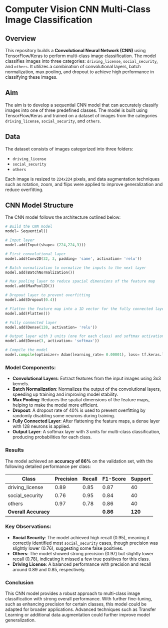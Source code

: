 # Computer Vision CNN Multi-Class Image Classification

## Overview
This repository builds a **Convolutional Neural Network (CNN)** using TensorFlow/Keras to perform multi-class image classification. The model classifies images into three categories: `driving_license`, `social_security`, and `others`. It utilizes a combination of convolutional layers, batch normalization, max pooling, and dropout to achieve high performance in classifying these images.

## Aim
The aim is to develop a sequential CNN model that can accurately classify images into one of three predefined classes. The model is built using TensorFlow/Keras and trained on a dataset of images from the categories `driving_license`, `social_security`, and `others`.

## Data
The dataset consists of images categorized into three folders:
- `driving_license`
- `social_security`
- `others`

Each image is resized to `224x224` pixels, and data augmentation techniques such as rotation, zoom, and flips were applied to improve generalization and reduce overfitting.

## CNN Model Structure

The CNN model follows the architecture outlined below:

```python
# Build the CNN model
model= Sequential()

# Input layer
model.add(Input(shape= (224,224,3)))

# First convolutional layer
model.add(Conv2D(32, 3, padding= 'same', activation= 'relu'))

# Batch normalization to normalize the inputs to the next layer
model.add(BatchNormalization())

# Max pooling layer to reduce spacial dimensions of the feature map
model.add(MaxPool2D())

# Dropout layer to prevent overfitting
model.add(Dropout(0.4))

# Flatten the feature map into a 1D vector for the fully connected layer
model.add(Flatten())

# Fully connected layer
model.add(Dense(128, activation= 'relu'))

# Output layer with 3 units (one for each class) and softmax activation for multi-class classification
model.add(Dense(3, activation= 'softmax'))

# Compile the model
model.compile(optimizer= Adam(learning_rate= 0.00001), loss= tf.keras.losses.SparseCategoricalCrossentropy(from_logits= True), metrics= ['accuracy'])
```

### Model Components:
- **Convolutional Layers**: Extract features from the input images using 3x3 kernels.
- **Batch Normalization**: Normalizes the output of the convolutional layers, speeding up training and improving model stability.
- **Max Pooling**: Reduces the spatial dimensions of the feature maps, helping to make the model more efficient.
- **Dropout**: A dropout rate of 40% is used to prevent overfitting by randomly disabling some neurons during training.
- **Fully Connected Layer**: After flattening the feature maps, a dense layer with 128 neurons is applied.
- **Output Layer**: A softmax layer with 3 units for multi-class classification, producing probabilities for each class.

### Results
The model achieved an **accuracy of 86%** on the validation set, with the following detailed performance per class:

| Class             | Precision | Recall | F1-Score | Support |
|-------------------|-----------|--------|----------|---------|
| driving_license    | 0.89      | 0.85   | 0.87     | 40      |
| social_security    | 0.76      | 0.95   | 0.84     | 40      |
| others             | 0.97      | 0.78   | 0.86     | 40      |
| **Overall Accuracy**|           |        | **0.86** | **120** |

### Key Observations:
- **Social Security**: The model achieved high recall (0.95), meaning it correctly identified most `social_security` cases, though precision was slightly lower (0.76), suggesting some false positives.
- **Others**: The model showed strong precision (0.97) but slightly lower recall (0.78), indicating it missed a few true positives for this class.
- **Driving License**: A balanced performance with precision and recall around 0.89 and 0.85, respectively.

### Conclusion
This CNN model provides a robust approach to multi-class image classification with strong overall performance. With further fine-tuning, such as enhancing precision for certain classes, this model could be adapted for broader applications. Advanced techniques such as Transfer Learning or additional data augmentation could further improve model generalization.
